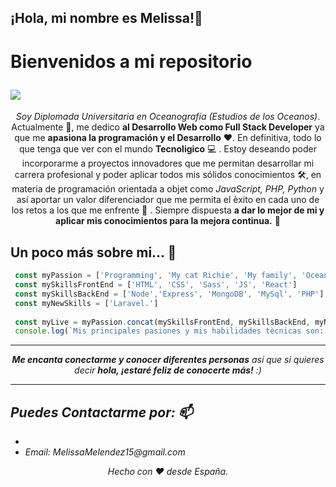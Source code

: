 <h2>¡Hola, mi nombre es Melissa!👋</h2>

<h1>
  <p>Bienvenidos a mi repositorio</p><img src="[https://github.com/MelissaMelendez15/asset/blob/main/200%20(1).webp] width="50">
</h1>

  <p align="center"><em>Soy Diplomada Universitaria en Oceanografía (Estudios de los Oceanos)</em>. Actualmente  🔭, me dedico <strong>al Desarrollo Web como Full Stack Developer</strong> ya que me <strong>apasiona la programación y el Desarrollo</strong>  ❤️. En definitiva, todo lo que tenga que ver con el mundo <strong>Tecnoligico</strong>  💻 . Estoy deseando poder incorporarme a proyectos innovadores que me permitan desarrollar mi carrera profesional y poder aplicar todos mis sólidos conocimientos 🛠️,  en materia de programación orientada a objet como <em>JavaScript, PHP, Python</em> y así aportar un valor diferenciador que me permita el èxito en cada uno de los retos a los que me enfrente 🌟 . Siempre dispuesta <strong>a dar lo mejor de mi y aplicar mis conocimientos para la mejora continua.</strong> 🚀</p>

## Un poco más sobre mi...  🧐  
  
```javascript
 const myPassion = ['Programming', 'My cat Richie', 'My family', 'Oceans', 'Classical dance', 'Movies', 'Music', 'Games']
 const mySkillsFrontEnd = ['HTML', 'CSS', 'Sass', 'JS', 'React']
 const mySkillsBackEnd = ['Node','Express', 'MongoDB', 'MySql', 'PHP']
 const myNewSkills = ['Laravel.']
 
 const myLive = myPassion.concat(mySkillsFrontEnd, mySkillsBackEnd, myNewSkills)
 console.log(`Mis principales pasiones y mis habilidades tècnicas son: ${myLive.length} y se llaman: ${myLive.join(', ')}`)

```
<hr>

<p align="center"><em><b>Me encanta conectarme y conocer diferentes personas</b> así que si quieres decir <b>hola, ¡estaré feliz de conocerte más!</b> :)</p>

<hr>

## Puedes Contactarme por: 📫

<ul>
   <li><a href="https://www.linkedin.com/in/melissa-mel%C3%A9ndez-zamora/"></a></li>
   <li>Email: MelissaMelendez15@gmail.com</li>
</ul>

<p align="center">
  Hecho con ❤️ desde España.
</p>



